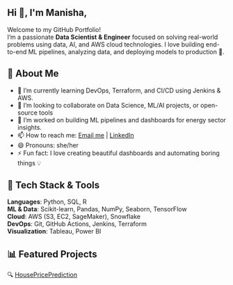 ## Hi 👋, I'm Manisha,

Welcome to my GitHub Portfolio!  
I’m a passionate **Data Scientist & Engineer** focused on solving real-world problems using data, AI, and AWS cloud technologies. I love building end-to-end ML pipelines, analyzing data, and deploying models to production 🚀.

## 🌟 About Me

- 🌱 I’m currently learning DevOps, Terraform, and CI/CD using Jenkins & AWS.
- 👯 I’m looking to collaborate on Data Science, ML/AI projects, or open-source tools
- 🔭 I’m  worked on building ML pipelines and dashboards for energy sector insights.  
- 📫 How to reach me: [Email me](mailto:manisha.sasatte@gmail.com) | [LinkedIn](https://www.linkedin.com/in/manisha-sasatte/)
- 😄 Pronouns: she/her
- ⚡ Fun fact: I love creating beautiful dashboards and automating boring things 💡

## 🔧 Tech Stack & Tools

 **Languages**: Python, SQL, R  
 **ML & Data**: Scikit-learn, Pandas, NumPy, Seaborn, TensorFlow  
 **Cloud**: AWS (S3, EC2, SageMaker), Snowflake  
 **DevOps**: Git, GitHub Actions, Jenkins, Terraform  
 **Visualization**: Tableau, Power BI



## 📊 Featured Projects

🔍 [HousePricePrediction](https://github.com/manishasas/HousePricePrediction)

